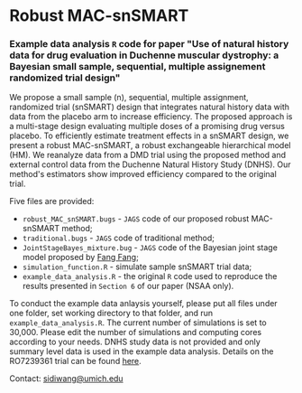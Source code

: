 # Robust MAC-snSMART
### Example data analysis `R` code for paper "Use of natural history data for drug evaluation in Duchenne muscular dystrophy: a Bayesian small sample, sequential, multiple assignement randomized trial design" 

We propose a small sample (n), sequential, multiple assignment, randomized trial (snSMART) design that integrates natural history data with data from the placebo arm to increase efficiency. The proposed approach is a multi-stage design evaluating multiple doses of a promising drug versus placebo. To efficiently estimate treatment effects in a snSMART design, we present a robust MAC-snSMART, a robust exchangeable hierarchical model (HM). We reanalyze data from a DMD trial using the proposed method and external control data from the Duchenne Natural History Study (DNHS). Our method's estimators show improved efficiency compared to the original trial. 

Five files are provided:
- `robust_MAC_snSMART.bugs` - `JAGS` code of our proposed robust MAC-snSMART method;
- `traditional.bugs` - `JAGS` code of traditional method;
- `JointStageBayes_mixture.bug` - `JAGS` code of the Bayesian joint stage model proposed by [Fang Fang](https://www.tandfonline.com/doi/abs/10.1080/19466315.2022.2118162);
- `simulation_function.R` - simulate sample snSMART trial data;
- `example_data_analysis.R` - the original `R` code used to reproduce the results presented in `Section 6` of our paper (NSAA only).

To conduct the example data anlaysis yourself, please put all files under one folder, set working directory to that folder, and run `example_data_analysis.R`. The current number of simulations is set to 30,000. Please edit the number of simulations and computing cores according to your needs. DNHS study data is not provided and only summary level data is used in the example data analysis. Details on the RO7239361 trial can be found [here](https://clinicaltrials.gov/ct2/show/NCT03039686).

Contact: sidiwang@umich.edu
